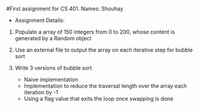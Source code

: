 #First assignment for CS 401.
Names: Shouhay
- Assignment Details:

1. Populate a array of 150 integers from 0 to 200, whose content is generated by a Random object

2. Use an external file to output the array on each iterative step for bubble sort

3. Write 3 versions of bubble sort
   - Naive implementation
   - Implementation to reduce the traversal length over the array each iteration by -1
   - Using a flag value that exits the loop once swapping is done
